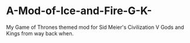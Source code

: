 # A-Mod-of-Ice-and-Fire-G-K-
My Game of Thrones themed mod for Sid Meier's Civilization V Gods and Kings from way back when.

